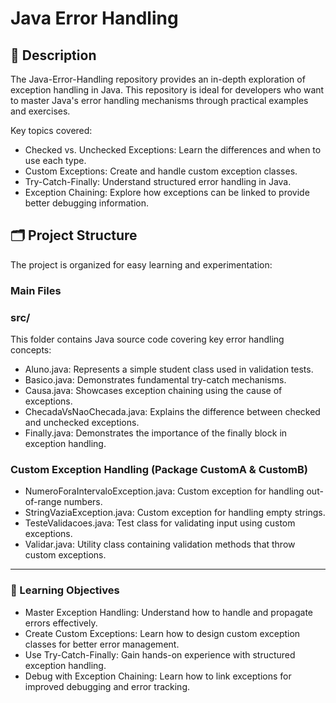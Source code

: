 # Java Error Handling 

## 📘 Description
The Java-Error-Handling repository provides an in-depth exploration of exception handling in Java. This repository is ideal for developers who want to master Java's error handling mechanisms through practical examples and exercises.

Key topics covered:

- Checked vs. Unchecked Exceptions: Learn the differences and when to use each type.
- Custom Exceptions: Create and handle custom exception classes.
- Try-Catch-Finally: Understand structured error handling in Java.
- Exception Chaining: Explore how exceptions can be linked to provide better debugging information.

## 🗂️ Project Structure
The project is organized for easy learning and experimentation:

### Main Files
### src/
This folder contains Java source code covering key error handling concepts:

- Aluno.java: Represents a simple student class used in validation tests.
- Basico.java: Demonstrates fundamental try-catch mechanisms.
- Causa.java: Showcases exception chaining using the cause of exceptions.
- ChecadaVsNaoChecada.java: Explains the difference between checked and unchecked exceptions.
- Finally.java: Demonstrates the importance of the finally block in exception handling.

### Custom Exception Handling (Package CustomA & CustomB)

- NumeroForaIntervaloException.java: Custom exception for handling out-of-range numbers.
- StringVaziaException.java: Custom exception for handling empty strings.
- TesteValidacoes.java: Test class for validating input using custom exceptions.
- Validar.java: Utility class containing validation methods that throw custom exceptions.

---

### 🎯 Learning Objectives
- Master Exception Handling: Understand how to handle and propagate errors effectively.
- Create Custom Exceptions: Learn how to design custom exception classes for better error management. 
- Use Try-Catch-Finally: Gain hands-on experience with structured exception handling.
- Debug with Exception Chaining: Learn how to link exceptions for improved debugging and error tracking.
